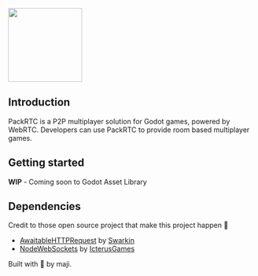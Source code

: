 <img src="https://github.com/user-attachments/assets/d8e127d4-de66-4c15-96ed-2313dc8714d7" height="150">

## Introduction

PackRTC is a P2P multiplayer solution for Godot games, powered by WebRTC. Developers can use PackRTC to provide room based multiplayer games.

## Getting started

**WIP** - Coming soon to Godot Asset Library

## Dependencies
Credit to those open source project that make this project happen 💝

- [AwaitableHTTPRequest](https://github.com/Swarkin/Godot-AwaitableHTTPRequest) by [Swarkin](https://github.com/Swarkin)
- [NodeWebSockets](https://github.com/IcterusGames/NodeWebSockets) by [IcterusGames](https://github.com/IcterusGames)

Built with 💖 by maji.
